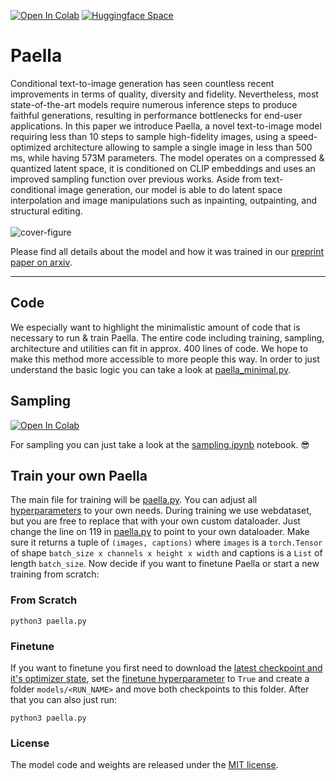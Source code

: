 [![Open In Colab](https://colab.research.google.com/assets/colab-badge.svg)](https://colab.research.google.com/drive/1HH5Fey_mTiz29l9dGmHGqZqdzwLpLrxj?usp=sharing)
[![Huggingface Space](https://img.shields.io/badge/🤗-Huggingface%20Space-cyan.svg)](https://huggingface.co/spaces/pcuenq/paella)

# Paella
Conditional text-to-image generation has seen countless recent improvements in terms of quality, diversity and fidelity. Nevertheless, most state-of-the-art models require numerous inference steps to produce faithful generations, resulting in performance bottlenecks for end-user applications. In this paper we introduce Paella, a novel text-to-image model requiring less than 10 steps to sample high-fidelity images, using a speed-optimized architecture allowing to sample a single image in less than 500 ms, while having 573M parameters. The model operates on a compressed & quantized latent space, it is conditioned on CLIP embeddings and uses an improved sampling function over previous works. Aside from text-conditional image generation, our model is able to do latent space interpolation and image manipulations such as inpainting, outpainting, and structural editing.
<br>
<br>
![cover-figure](https://user-images.githubusercontent.com/117442814/201474789-a192f6ab-9626-4402-a3ec-81b8f3fd436c.png)

Please find all details about the model and how it was trained in our [preprint paper on arxiv](https://arxiv.org/pdf/2211.07292.pdf).
<hr>

## Code
We especially want to highlight the minimalistic amount of code that is necessary to run & train Paella. The entire code including training, sampling, architecture and utilities can fit in approx. 400 lines of code. We hope to make this method more accessible to more people this way. In order to just understand the basic logic you can take a look at [paella_minimal.py](https://github.com/dome272/Paella/blob/main/paella_minimal.py).

## Sampling
[![Open In Colab](https://colab.research.google.com/assets/colab-badge.svg)](https://colab.research.google.com/drive/1HH5Fey_mTiz29l9dGmHGqZqdzwLpLrxj?usp=sharing)

For sampling you can just take a look at the [sampling.ipynb](https://github.com/delicious-tasty/Paella/blob/main/paella_sampling.ipynb) notebook. :sunglasses:

## Train your own Paella
The main file for training will be [paella.py](https://github.com/dome272/Paella/blob/main/paella.py). You can adjust all [hyperparameters](https://github.com/dome272/Paella/blob/main/paella.py#L322) to your own needs. During training we use webdataset, but you are free to replace that with your own custom dataloader. Just change the line on 119 in [paella.py](https://github.com/dome272/Paella/blob/main/paella.py#L119) to point to your own dataloader. Make sure it returns a tuple of ```(images, captions)``` where ```images``` is a ```torch.Tensor``` of shape ```batch_size x channels x height x width``` and captions is a ```List``` of length ```batch_size```. Now decide if you want to finetune Paella or start a new training from scratch:
### From Scratch
```
python3 paella.py
```
### Finetune
If you want to finetune you first need to download the [latest checkpoint and it's optimizer state](https://drive.google.com/drive/folders/1ADAV-WPhMKGnm2w0bTO4HKhv6yoHB0Co), set the [finetune hyperparameter](https://github.com/dome272/Paella/blob/main/paella.py#L251) to ```True``` and create a folder ```models/<RUN_NAME>``` and move both checkpoints to this folder. After that you can also just run:
```
python3 paella.py
```

### License
The model code and weights are released under the [MIT license](https://github.com/dome272/Paella/blob/main/LICENSE).
